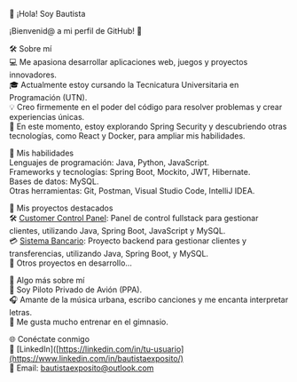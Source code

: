 👋 ¡Hola! Soy Bautista

¡Bienvenid@ a mi perfil de GitHub! 🌟

🛠️ Sobre mí  
💻 Me apasiona desarrollar aplicaciones web, juegos y proyectos innovadores.  
🎓 Actualmente estoy cursando la Tecnicatura Universitaria en Programación (UTN).  
💡 Creo firmemente en el poder del código para resolver problemas y crear experiencias únicas.  
🌱 En este momento, estoy explorando Spring Security y descubriendo otras tecnologías, como React y Docker, para ampliar mis habilidades.  

🚀 Mis habilidades  
Lenguajes de programación: Java, Python, JavaScript.  
Frameworks y tecnologías: Spring Boot, Mockito, JWT, Hibernate.  
Bases de datos: MySQL.  
Otras herramientas: Git, Postman, Visual Studio Code, IntelliJ IDEA.  

📂 Mis proyectos destacados  
🛠️ [Customer Control Panel](https://github.com/bautiexposito/customer-control-panel): Panel de control fullstack para gestionar clientes, utilizando Java, Spring Boot, JavaScript y MySQL.  
💳 [Sistema Bancario](https://github.com/tu-usuario/customer-control-panel): Proyecto backend para gestionar clientes y transferencias, utilizando Java, Spring Boot, y MySQL.  
🦋 Otros proyectos en desarrollo...  

🎵 Algo más sobre mí  
🛫 Soy Piloto Privado de Avión (PPA).  
🎧 Amante de la música urbana, escribo canciones y me encanta interpretar letras.  
💪 Me gusta mucho entrenar en el gimnasio.  

🌐 Conéctate conmigo  
💼 [LinkedIn]([https://linkedin.com/in/tu-usuario](https://www.linkedin.com/in/bautistaexposito/)  
📧 Email: bautistaexposito@outlook.com  
